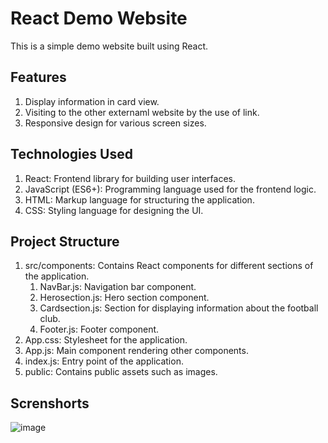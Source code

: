 # React Demo Website
This is a simple demo website built using React.

## Features
1. Display information in card view.
2. Visiting to the other externaml website by the use of link.
3. Responsive design for various screen sizes.

## Technologies Used
1. React: Frontend library for building user interfaces.
2. JavaScript (ES6+): Programming language used for the frontend logic.
3. HTML: Markup language for structuring the application.
4. CSS: Styling language for designing the UI.
   
## Project Structure
1. src/components: Contains React components for different sections of the application.
   1. NavBar.js: Navigation bar component.
   2. Herosection.js: Hero section component.
   3. Cardsection.js: Section for displaying information about the football club.
   4. Footer.js: Footer component.
2. App.css: Stylesheet for the application.
3. App.js: Main component rendering other components.
4. index.js: Entry point of the application.
5. public: Contains public assets such as images.

## Screnshorts
![image](https://github.com/Saksham052003/reactDemoWebsite/assets/85613747/fa782e64-43a9-4fe9-a060-773bf4e09d0c)

